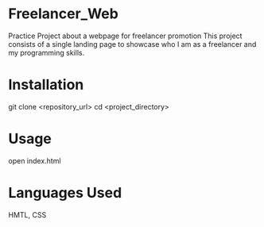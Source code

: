 # Freelancer_Web
Practice Project about a webpage for freelancer promotion
This project consists of a single landing page to showcase who I am as a freelancer and my programming skills.

# Installation
git clone <repository_url>
cd <project_directory>

# Usage
open index.html

# Languages Used
HMTL, CSS
